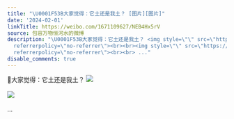 ```yaml
---
title: "\U0001F53B大家觉得：它土还是我土？ [图片][图片]"
date: '2024-02-01'
linkTitle: https://weibo.com/1671109627/NEB4Hx5rV
source: 包容万物恒河水的微博
description: "\U0001F53B大家觉得：它土还是我土？ <img style=\"\" src=\"https://tvax1.sinaimg.cn/large/639b1bfbly1hmeemwfhj4j20gj0p0tjh.jpg\"
  referrerpolicy=\"no-referrer\"><br><br><img style=\"\" src=\"https://tvax1.sinaimg.cn/large/639b1bfbly1hmeeng66y5j20hr0prn93.jpg\"
  referrerpolicy=\"no-referrer\"><br><br> ..."
disable_comments: true
---
```

🔻大家觉得：它土还是我土？ <img style="" src="https://tvax1.sinaimg.cn/large/639b1bfbly1hmeemwfhj4j20gj0p0tjh.jpg" referrerpolicy="no-referrer"><br><br><img style="" src="https://tvax1.sinaimg.cn/large/639b1bfbly1hmeeng66y5j20hr0prn93.jpg" referrerpolicy="no-referrer"><br><br> ...
